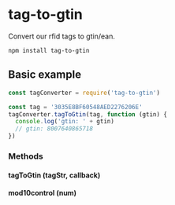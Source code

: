 tag-to-gtin
=====

Convert our rfid tags to gtin/ean.

```
npm install tag-to-gtin
```

Basic example
-----

```js
const tagConverter = require('tag-to-gtin')

const tag = '3035E8BF60548AED2276206E'
tagConverter.tagToGtin(tag, function (gtin) {
  console.log('gtin: ' + gtin)
  // gtin: 8007640865718
})
```

### Methods

#### tagToGtin (tagStr, callback)

#### mod10control (num)
